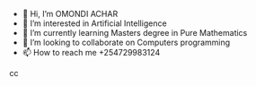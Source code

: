 - 👋 Hi, I’m OMONDI ACHAR
- 👀 I’m interested in Artificial Intelligence
- 🌱 I’m currently learning Masters degree in Pure Mathematics
- 💞️ I’m looking to collaborate on Computers programming
- 📫 How to reach me  +254729983124

<!---
27425217Mz/27425217Mz is a ✨ special ✨ repository because its `README.md` (this file) appears on your GitHub profile.
You can click the Preview link to take a look at your changes.
--->
cc
